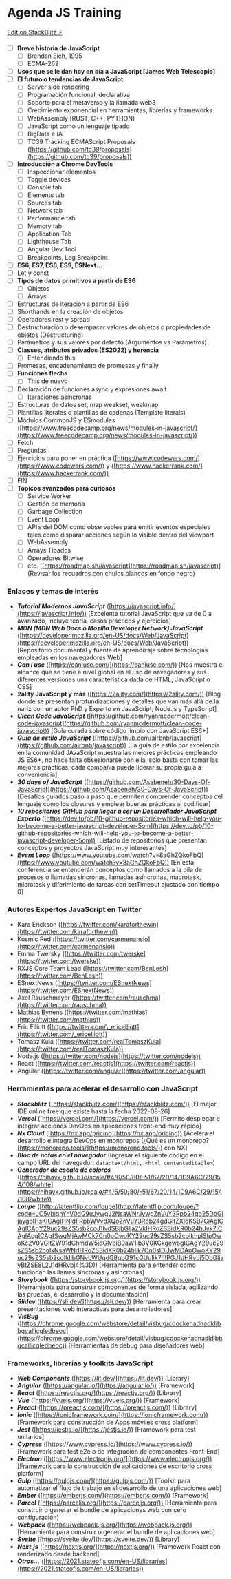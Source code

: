 # Agenda JS Training

[Edit on StackBlitz ⚡️](https://stackblitz.com/edit/web-platform-a9zfun)

- [ ] **Breve historia de JavaScript**
  - [ ] Brendan Eich, 1995
  - [ ] ECMA-262
- [ ] **Usos que se le dan hoy en día a JavaScript [James Web Telescopio]**
- [ ] **El futuro o tendencias de JavaScript**
  - [ ] Server side rendering
  - [ ] Programación funcional, declarativa
  - [ ] Soporte para el metaverso y la llamada web3
  - [ ] Crecimiento exponencial en herramientas, librerías y frameworks
  - [ ] WebAssembly [RUST, C++, PYTHON]
  - [ ] JavaScript como un lenguaje tipado
  - [ ] BigData e IA
  - [ ] TC39 Tracking ECMAScript Proposals ([https://github.com/tc39/proposals](https://github.com/tc39/proposals))
- [ ] **Introducción a Chrome DevTools**
  - [ ] Inspeccionar elementos
  - [ ] Toggle devices
  - [ ] Console tab
  - [ ] Elements tab
  - [ ] Sources tab
  - [ ] Network tab
  - [ ] Performance tab
  - [ ] Memory tab
  - [ ] Application Tab
  - [ ] Lighthouse Tab
  - [ ] Angular Dev Tool
  - [ ] Breakpoints, Log Breakpoint
- [ ] **ES6, ES7, ES8, ES9, ESNext…**
- [ ] Let y const
- [ ] **Tipos de datos primitivos a partir de ES6**
  - [ ] Objetos
  - [ ] Arrays
- [ ] Estructuras de iteración a partir de ES6
- [ ] Shorthands en la creación de objetos
- [ ] Operadores rest y spread
- [ ] Destructuración o desempacar valores de objetos o propiedades de objetos (Destructuring)
- [ ] Parámetros y sus valores por defecto (Argumentos vs Parámetros)
- [ ] **Classes, atributos privados (ES2022) y herencia**
  - [ ] Entendiendo this
- [ ] Promesas, encadenamiento de promesas y finally
- [ ] **Funciones flecha**
  - [ ] This de nuevo
- [ ] Declaración de funciones async y expresiones await
  - [ ] Iteraciones asíncronas
- [ ] Estructuras de datos set, map weakset, weakmap
- [ ] Plantillas literales o plantillas de cadenas (Template literals)
- [ ] Módulos CommonJS y ESmodules ([https://www.freecodecamp.org/news/modules-in-javascript/](https://www.freecodecamp.org/news/modules-in-javascript/))
- [ ] Fetch
- [ ] Preguntas
- [ ] Ejercicios para poner en práctica ([https://www.codewars.com/](https://www.codewars.com/)) y ([https://www.hackerrank.com/](https://www.hackerrank.com/))
- [ ] FIN
- [ ] **Tópicos avanzados para curiosos**
  - [ ] Service Worker
  - [ ] Gestión de memoria
  - [ ] Garbage Collection
  - [ ] Event Loop
  - [ ] API’s del DOM como observables para emitir eventos especiales tales como disparar acciones según lo visible dentro del viewport
  - [ ] WebAssembly
  - [ ] Arrays Tipados
  - [ ] Operadores Bitwise
  - [ ] etc. [[https://roadmap.sh/javascript](https://roadmap.sh/javascript)] (Revisar los recuadros con chulos blancos en fondo negro)

### Enlaces y temas de interés

- **_Tutorial Modernos JavaScript_** ([https://javascript.info/](https://javascript.info/)) [Excelente tutorial JavaScript que va de 0 a avanzado, incluye teoría, casos prácticos y ejercicios]
- **_MDN (MDN Web Docs o Mozilla Developer Network) JavaScript_** ([https://developer.mozilla.org/en-US/docs/Web/JavaScript](https://developer.mozilla.org/en-US/docs/Web/JavaScript)) [Repositorio documental y fuente de aprendizaje sobre tecnologías empleadas en los navegadores Web]
- **_Can I use_** ([https://caniuse.com/](https://caniuse.com/)) [Nos muestra el alcance que se tiene a nivel global en el uso de navegadores y sus diferentes versiones una característica dada de HTML, JavaScript o CSS]
- **2ality JavaScript y más** ([https://2ality.com/](https://2ality.com/)) [Blog donde se presentan profundizaciones y detalles que van más allá de la nariz con un autor PhD y Experto en JavaScript, Node.js y TypeScript]
- **_Clean Code JavaScript_** ([https://github.com/ryanmcdermott/clean-code-javascript](https://github.com/ryanmcdermott/clean-code-javascript)) [Guía curada sobre código limpio con JavaScript ES6+]
- **_Guía de estilo JavaScript_** ([https://github.com/airbnb/javascript](https://github.com/airbnb/javascript)) [La guía de estilo por excelencia en la comunidad JAvaScript muestra las mejores prácticas empleando JS ES6+, no hace falta obsesionarse con ella, solo basta con tomar las mejores prácticas, cada compañía puede liderar su propia guía a conveniencia]
- **_30 days of JavaScript_** ([https://github.com/Asabeneh/30-Days-Of-JavaScript](https://github.com/Asabeneh/30-Days-Of-JavaScript)) [Desafíos guiados paso a paso que permiten comprender conceptos del lenguaje como los closures y emplear buenas prácticas al codificar]
- **_10 repositorios GitHub para llegar a ser un Desarrollador JavaScript Experto_** ([https://dev.to/pb/10-github-repositories-which-will-help-you-to-become-a-better-javascript-developer-5om](https://dev.to/pb/10-github-repositories-which-will-help-you-to-become-a-better-javascript-developer-5om)) [Listado de repositorios que presentan conceptos y proyectos JavaScript muy interesantes]
- **_Event Loop_** ([https://www.youtube.com/watch?v=8aGhZQkoFbQ](https://www.youtube.com/watch?v=8aGhZQkoFbQ)) [En esta conferencia se entenderán conceptos como llamados a la pila de procesos o llamadas síncronas, llamadas asíncronas, macrotask, microtask y diferimiento de tareas con setTimeout ajustado con tiempo 0]

### Autores Expertos JavaScript en Twitter

- Kara Erickson ([https://twitter.com/karaforthewin](https://twitter.com/karaforthewin))
- Kosmic Red ([https://twitter.com/carmenansio](https://twitter.com/carmenansio))
- Emma Twersky ([https://twitter.com/twerske](https://twitter.com/twerske))
- RXJS Core Team Lead ([https://twitter.com/BenLesh](https://twitter.com/BenLesh))
- ESnextNews ([https://twitter.com/ESnextNews](https://twitter.com/ESnextNews))
- Axel Rauschmayer ([https://twitter.com/rauschma](https://twitter.com/rauschma))
- Mathias Bynens ([https://twitter.com/mathias](https://twitter.com/mathias))
- Eric Elliott ([https://twitter.com/\_ericelliott](https://twitter.com/_ericelliott))
- Tomasz Kula ([https://twitter.com/realTomaszKula](https://twitter.com/realTomaszKula))
- Node.js ([https://twitter.com/nodejs](https://twitter.com/nodejs))
- React ([https://twitter.com/reactjs](https://twitter.com/reactjs))
- Angular ([https://twitter.com/angular](https://twitter.com/angular))

### Herramientas para acelerar el desarrollo con JavaScript

- **_Stackblitz_** ([https://stackblitz.com/](https://stackblitz.com/)) [El mejor IDE online free que existe hasta la fecha 2022-08-26]
- **_Vercel_** ([https://vercel.com/](https://vercel.com/)) [Permite desplegar e integrar acciones DevOps en aplicaciones front-end muy rápido]
- **_Nx Cloud_** ([https://nx.app/pricing](https://nx.app/pricing)) [Acelera el desarrollo e integra DevOps en monorepos (¿Qué es un monorepo? [https://monorepo.tools/](https://monorepo.tools/)) con NX]
- **_Bloc de notas en el navegador_** (Ingresar el siguiente código en el campo URL del navegador: `data:text/html, <html contenteditable>`)
- **_Generador de escala de colores_** ([https://hihayk.github.io/scale/#4/6/50/80/-51/67/20/14/1D9A6C/29/154/108/white](https://hihayk.github.io/scale/#4/6/50/80/-51/67/20/14/1D9A6C/29/154/108/white))
- **_Loupe_** ([http://latentflip.com/loupe](http://latentflip.com/loupe/?code=JC5vbignYnV0dG9uJywgJ2NsaWNrJywgZnVuY3Rpb24gb25DbGljaygpIHsKICAgIHNldFRpbWVvdXQoZnVuY3Rpb24gdGltZXIoKSB7CiAgICAgICAgY29uc29sZS5sb2coJ1lvdSBjbGlja2VkIHRoZSBidXR0b24hJyk7ICAgIAogICAgfSwgMjAwMCk7Cn0pOwoKY29uc29sZS5sb2coIkhpISIpOwoKc2V0VGltZW91dChmdW5jdGlvbiB0aW1lb3V0KCkgewogICAgY29uc29sZS5sb2coIkNsaWNrIHRoZSBidXR0b24hIik7Cn0sIDUwMDApOwoKY29uc29sZS5sb2coIldlbGNvbWUgdG8gbG91cGUuIik7!!!PGJ1dHRvbj5DbGljayBtZSE8L2J1dHRvbj4%3D)) [Herramienta para entender como funcionan las llamas síncronas y asíncronas]
- **_Storybook_** ([https://storybook.js.org/](https://storybook.js.org/)) [Herramienta para construir componentes de forma aislada, agilizando las pruebas, el desarrollo y la documentación]
- **_Slidev_** ([https://sli.dev/](https://sli.dev/)) [Herramienta para crear presentaciones web interactivas para desarrolladores]
- **_VisBug_** ([https://chrome.google.com/webstore/detail/visbug/cdockenadnadldjbbgcallicgledbeoc](https://chrome.google.com/webstore/detail/visbug/cdockenadnadldjbbgcallicgledbeoc)) [Herramientas de debug para diseñadores web]

### Frameworks, librerías y toolkits JavaScript

- **_Web Components_** ([https://lit.dev/](https://lit.dev/)) [Library]
- **_Angular_** ([https://angular.io/](https://angular.io/)) [Framework]
- **_React_** ([https://reactjs.org/](https://reactjs.org/)) [Library]
- **_Vue_** ([https://vuejs.org/](https://vuejs.org/)) [Framework]
- **_Preact_** ([https://preactjs.com/](https://preactjs.com/)) [Library]
- **_Ionic_** ([https://ionicframework.com/](https://ionicframework.com/)) [Framework para construcción de Apps móviles cross platform]
- **_Jest_** ([https://jestjs.io/](https://jestjs.io/)) [Framework para test unitarios]
- **_Cypress_** ([https://www.cypress.io/](https://www.cypress.io/)) [Framework para test e2e o de integración de componentes Front-End]
- **_Electron_** ([https://www.electronjs.org/](https://www.electronjs.org/))[Framework para la construcción de aplicaciones de escritorio cross platform]
- **_Gulp_** ([https://gulpjs.com/](https://gulpjs.com/)) [Toolkit para automatizar el flujo de trabajo en el desarrollo de una aplicaciones web]
- **_Ember_** ([https://emberjs.com/](https://emberjs.com/)) [Framework]
- **_Parcel_** ([https://parceljs.org/](https://parceljs.org/)) [Herramienta para construir o generar el bundle de aplicaciones web con cero configuración]
- **_Webpack_** ([https://webpack.js.org/](https://webpack.js.org/)) [Herramienta para construir o generar el bundle de aplicaciones web]
- **_Svelte_** ([https://svelte.dev/](https://svelte.dev/)) [Library]
- **_Next.js_** ([https://nextjs.org/](https://nextjs.org/)) [Framework React con renderizado desde backend]
- **_Otros…_** ([https://2021.stateofjs.com/en-US/libraries](https://2021.stateofjs.com/en-US/libraries))
